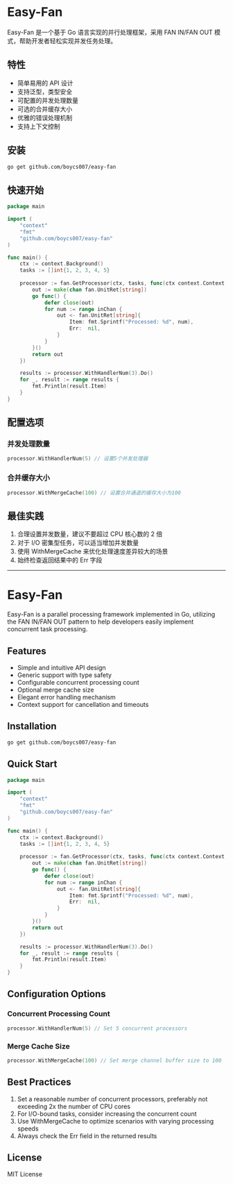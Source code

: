 # Easy-Fan

Easy-Fan 是一个基于 Go 语言实现的并行处理框架，采用 FAN IN/FAN OUT 模式，帮助开发者轻松实现并发任务处理。

## 特性

- 简单易用的 API 设计
- 支持泛型，类型安全
- 可配置的并发处理数量
- 可选的合并缓存大小
- 优雅的错误处理机制
- 支持上下文控制

## 安装

```bash
go get github.com/boycs007/easy-fan
```

## 快速开始

```go
package main

import (
    "context"
    "fmt"
    "github.com/boycs007/easy-fan"
)

func main() {
    ctx := context.Background()
    tasks := []int{1, 2, 3, 4, 5}
    
    processor := fan.GetProcessor(ctx, tasks, func(ctx context.Context, inChan <-chan int) <-chan fan.UnitRet[string] {
        out := make(chan fan.UnitRet[string])
        go func() {
            defer close(out)
            for num := range inChan {
                out <- fan.UnitRet[string]{
                    Item: fmt.Sprintf("Processed: %d", num),
                    Err:  nil,
                }
            }
        }()
        return out
    })

    results := processor.WithHandlerNum(3).Do()
    for _, result := range results {
        fmt.Println(result.Item)
    }
}
```

## 配置选项

### 并发处理数量

```go
processor.WithHandlerNum(5) // 设置5个并发处理器
```

### 合并缓存大小

```go
processor.WithMergeCache(100) // 设置合并通道的缓存大小为100
```

## 最佳实践

1. 合理设置并发数量，建议不要超过 CPU 核心数的 2 倍
2. 对于 I/O 密集型任务，可以适当增加并发数量
3. 使用 WithMergeCache 来优化处理速度差异较大的场景
4. 始终检查返回结果中的 Err 字段

---

# Easy-Fan

Easy-Fan is a parallel processing framework implemented in Go, utilizing the FAN IN/FAN OUT pattern to help developers easily implement concurrent task processing.

## Features

- Simple and intuitive API design
- Generic support with type safety
- Configurable concurrent processing count
- Optional merge cache size
- Elegant error handling mechanism
- Context support for cancellation and timeouts

## Installation

```bash
go get github.com/boycs007/easy-fan
```

## Quick Start

```go
package main

import (
    "context"
    "fmt"
    "github.com/boycs007/easy-fan"
)

func main() {
    ctx := context.Background()
    tasks := []int{1, 2, 3, 4, 5}
    
    processor := fan.GetProcessor(ctx, tasks, func(ctx context.Context, inChan <-chan int) <-chan fan.UnitRet[string] {
        out := make(chan fan.UnitRet[string])
        go func() {
            defer close(out)
            for num := range inChan {
                out <- fan.UnitRet[string]{
                    Item: fmt.Sprintf("Processed: %d", num),
                    Err:  nil,
                }
            }
        }()
        return out
    })

    results := processor.WithHandlerNum(3).Do()
    for _, result := range results {
        fmt.Println(result.Item)
    }
}
```

## Configuration Options

### Concurrent Processing Count

```go
processor.WithHandlerNum(5) // Set 5 concurrent processors
```

### Merge Cache Size

```go
processor.WithMergeCache(100) // Set merge channel buffer size to 100
```

## Best Practices

1. Set a reasonable number of concurrent processors, preferably not exceeding 2x the number of CPU cores
2. For I/O-bound tasks, consider increasing the concurrent count
3. Use WithMergeCache to optimize scenarios with varying processing speeds
4. Always check the Err field in the returned results

## License

MIT License 